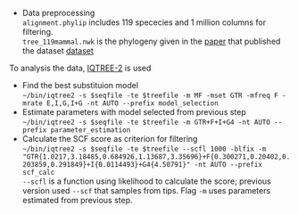 * Data preprocessing  
`alignment.phylip` includes 119 spececies and 1 million columns for filtering.  
`tree_119mammal.nwk` is the phylogeny given in the [paper](https://academic.oup.com/gigascience/article/9/1/giz159/5695847#191021819) that published the dataset [dataset](https://bds.mpi-cbg.de/hillerlab/120MammalAlignment/Human120way/)  
  
  
To analysis the data, [IQTREE-2](http://www.iqtree.org/doc/) is used  
- Find the best substituion model  
`~/bin/iqtree2 -s $seqfile -te $treefile -m MF -mset GTR -mfreq F -mrate E,I,G,I+G -nt AUTO --prefix model_selection`  
- Estimate parameters with model selected from previous step  
`~/bin/iqtree2 -s $seqfile -te $treefile -m GTR+F+I+G4 -nt AUTO --prefix parameter_estimation`  
- Calculate the SCF score as criterion for filtering  
`~/bin/iqtree2 -s $seqfile -te $treefile --scfl 1000 -blfix -m "GTR{1.0217,3.18485,0.684926,1.13687,3.35696}+F{0.300271,0.20402,0.203859,0.291849}+I{0.0114493}+G4{4.50791}" -nt AUTO --prefix scf_calc`  
`--scfl` is a function using likelihood to calculate the score; previous version used `--scf` that samples from tips. Flag `-m` uses parameters estimated from previous step. 
